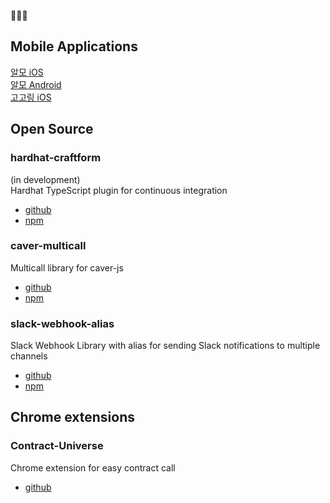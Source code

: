 🏊🏻‍♂️

## Mobile Applications
[알모 iOS](https://apps.apple.com/kr/app/id1625473170)  
[알모 Android](https://play.google.com/store/apps/details?id=com.almo)  
[고고링 iOS](https://apps.apple.com/kr/app/id1590665269)  


## Open Source
### hardhat-craftform
(in development)  
Hardhat TypeScript plugin for continuous integration  
- [github](https://github.com/swimmiee/hardhat-craftform)
- [npm](https://www.npmjs.com/package/hardhat-craftform)

### caver-multicall
Multicall library for caver-js  
- [github](https://github.com/swimmiee/caver-multicall)  
- [npm](https://www.npmjs.com/package/caver-multicall)  

### slack-webhook-alias
Slack Webhook Library with alias for sending Slack notifications to multiple channels
- [github](https://github.com/swimmiee/slack-webhook-alias)
- [npm](https://www.npmjs.com/package/slack-webhook-alias)  


## Chrome extensions
### Contract-Universe
Chrome extension for easy contract call  
- [github](https://github.com/swimmiee/contract-universe)
